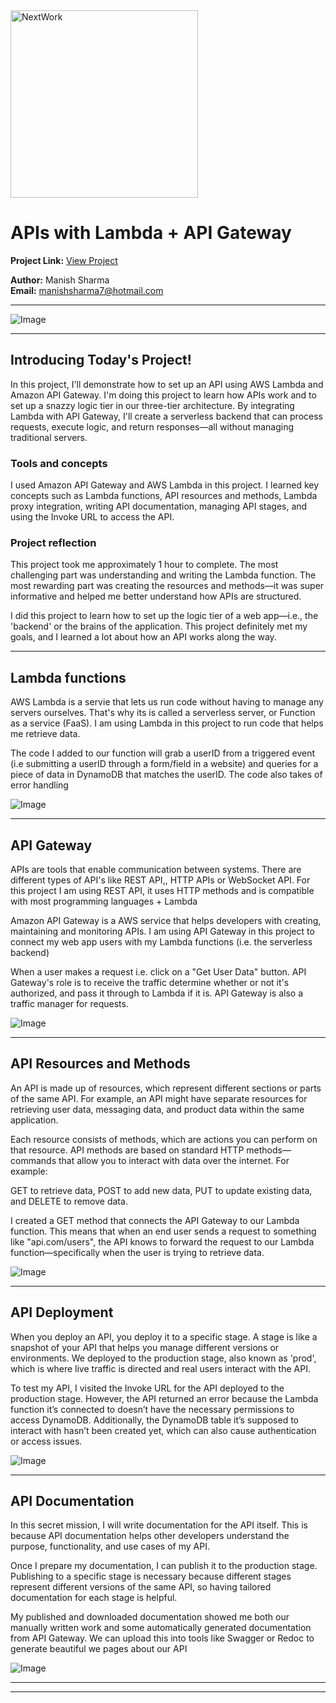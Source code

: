 <img src="https://cdn.prod.website-files.com/677c400686e724409a5a7409/6790ad949cf622dc8dcd9fe4_nextwork-logo-leather.svg" alt="NextWork" width="300" />

# APIs with Lambda + API Gateway

**Project Link:** [View Project](http://learn.nextwork.org/projects/aws-compute-api)

**Author:** Manish Sharma  
**Email:** manishsharma7@hotmail.com

---

![Image](http://learn.nextwork.org/elated_cyan_peaceful_duck/uploads/aws-compute-api_c9d0e1f2)

---

## Introducing Today's Project!

In this project, I'll demonstrate how to set up an API using AWS Lambda and Amazon API Gateway. I'm doing this project to learn how APIs work and to set up a snazzy logic tier in our three-tier architecture. By integrating Lambda with API Gateway, I'll create a serverless backend that can process requests, execute logic, and return responses—all without managing traditional servers.

### Tools and concepts

I used Amazon API Gateway and AWS Lambda in this project. I learned key concepts such as Lambda functions, API resources and methods, Lambda proxy integration, writing API documentation, managing API stages, and using the Invoke URL to access the API.

### Project reflection

This project took me approximately 1 hour to complete. The most challenging part was understanding and writing the Lambda function. The most rewarding part was creating the resources and methods—it was super informative and helped me better understand how APIs are structured.

I did this project to learn how to set up the logic tier of a web app—i.e., the 'backend' or the brains of the application. This project definitely met my goals, and I learned a lot about how an API works along the way.

---

## Lambda functions

AWS Lambda is a servie that lets us run code without having to manage any servers ourselves. That's why its is called a serverless server, or Function as a service (FaaS). I am using Lambda in this project to run code that helps me retrieve data.

The code I added to our function will grab a userID from a triggered event (i.e submitting a userID through a form/field in a website) and queries for a piece of data in DynamoDB that matches the userID. The code also takes of error handling

![Image](http://learn.nextwork.org/elated_cyan_peaceful_duck/uploads/aws-compute-api_a1b2c3d5)

---

## API Gateway

APIs are tools that enable communication between systems. There are different types of API's like REST API,, HTTP APIs or WebSocket API. For this project I am using REST API,  it uses HTTP methods and is compatible with most programming languages + Lambda

Amazon API Gateway is a AWS service that helps developers with creating, maintaining and monitoring APIs. I am using API Gateway in this project to connect my web app users with my Lambda functions (i.e. the serverless backend)

When a user makes a request i.e. click on a "Get User Data" button. API Gateway's role is to receive the traffic determine whether or not it's authorized, and pass it through to Lambda if it is. API Gateway is also a traffic manager for requests.

![Image](http://learn.nextwork.org/elated_cyan_peaceful_duck/uploads/aws-compute-api_m3n4o5p6)

---

## API Resources and Methods

An API is made up of resources, which represent different sections or parts of the same API. For example, an API might have separate resources for retrieving user data, messaging data, and product data within the same application.

Each resource consists of methods, which are actions you can perform on that resource. API methods are based on standard HTTP methods—commands that allow you to interact with data over the internet. For example:

GET to retrieve data,
POST to add new data,
PUT to update existing data, and
DELETE to remove data.

I created a GET method that connects the API Gateway to our Lambda function. This means that when an end user sends a request to something like "api.com/users", the API knows to forward the request to our Lambda function—specifically when the user is trying to retrieve data.

![Image](http://learn.nextwork.org/elated_cyan_peaceful_duck/uploads/aws-compute-api_c9d0e1f2)

---

## API Deployment

When you deploy an API, you deploy it to a specific stage. A stage is like a snapshot of your API that helps you manage different versions or environments. We deployed to the production stage, also known as 'prod', which is where live traffic is directed and real users interact with the API.

To test my API, I visited the Invoke URL for the API deployed to the production stage. However, the API returned an error because the Lambda function it’s connected to doesn’t have the necessary permissions to access DynamoDB. Additionally, the DynamoDB table it’s supposed to interact with hasn’t been created yet, which can also cause authentication or access issues.

![Image](http://learn.nextwork.org/elated_cyan_peaceful_duck/uploads/aws-compute-api_3ethryj2)

---

## API Documentation

In this secret mission, I will write documentation for the API itself. This is because API documentation helps other developers understand the purpose, functionality, and use cases of my API.

Once I prepare my documentation, I can publish it to the production stage. Publishing to a specific stage is necessary because different stages represent different versions of the same API, so having tailored documentation for each stage is helpful.

My published and downloaded documentation showed me both our manually written work and some automatically generated documentation from API Gateway. We can upload this into tools like Swagger or Redoc to generate beautiful we pages about our API

![Image](http://learn.nextwork.org/elated_cyan_peaceful_duck/uploads/aws-compute-api_z9a0b1c2)

---

---
